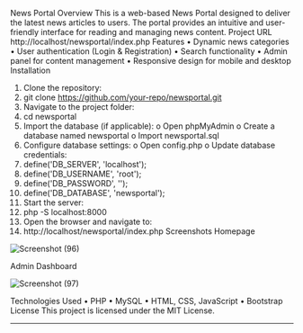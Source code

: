 News Portal
Overview
This is a web-based News Portal designed to deliver the latest news articles to users. The portal provides an intuitive and user-friendly interface for reading and managing news content.
Project URL
http://localhost/newsportal/index.php
Features
•	Dynamic news categories
•	User authentication (Login & Registration)
•	Search functionality
•	Admin panel for content management
•	Responsive design for mobile and desktop
Installation
1.	Clone the repository: 
2.	git clone https://github.com/your-repo/newsportal.git
3.	Navigate to the project folder: 
4.	cd newsportal
5.	Import the database (if applicable): 
o	Open phpMyAdmin
o	Create a database named newsportal
o	Import newsportal.sql
6.	Configure database settings: 
o	Open config.php
o	Update database credentials:
7.	define('DB_SERVER', 'localhost');
8.	define('DB_USERNAME', 'root');
9.	define('DB_PASSWORD', '');
10.	define('DB_DATABASE', 'newsportal');
11.	Start the server: 
12.	php -S localhost:8000
13.	Open the browser and navigate to: 
14.	http://localhost/newsportal/index.php
Screenshots
Homepage

 ![Screenshot (96)](https://github.com/user-attachments/assets/5edd0280-7fd1-4c9d-84cd-8f8e9ad37e31)
 

Admin Dashboard 

 
 ![Screenshot (97)](https://github.com/user-attachments/assets/936585f3-6cfd-4ef3-99c7-8bab95ed7925)
 

Technologies Used
•	PHP
•	MySQL
•	HTML, CSS, JavaScript
•	Bootstrap
License
This project is licensed under the MIT License.
________________________________________
